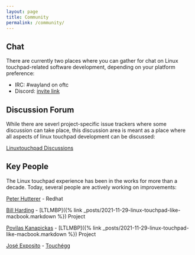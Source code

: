 ```yaml
---
layout: page
title: Community
permalink: /community/
---
```


## Chat

There are currently two places where you can gather for chat on Linux touchpad-related software development, depending on your platform preference:

- IRC: #wayland on oftc
- Discord: <a href="{{ site.ltp.discord_url }}">invite link</a>

## Discussion Forum

While there are severl project-specific issue trackers where some discussion can take place, this discussion area is meant as a place where all aspects of linux touchpad development can be discussed:

<a href="{{ site.ltp.forum_url }}">Linuxtouchpad Discussions</a>

## Key People


The Linux touchpad experience has been in the works for more than a decade.
Today, several people are actively working on improvements:

[Peter Hutterer](https://who-t.blogspot.com/) - Redhat

[Bill Harding](https://bill.harding.blog) - [LTLMBP]({% link _posts/2021-11-29-linux-touchpad-like-macbook.markdown %}) Project

[Povilas Kanapickas](https://github.com/p12tic) - [LTLMBP]({% link _posts/2021-11-29-linux-touchpad-like-macbook.markdown %}) Project

[José Exposito](https://joseexposito.me/) - [Touchégg](https://github.com/JoseExposito/touchegg)
